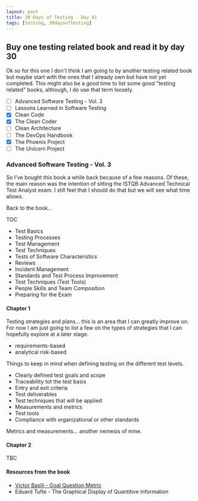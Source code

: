 ```yaml
---
layout: post
title: 30 Days of Testing - Day 01
tags: [testing, 30daysoftesting]
---
```


## Buy one testing related book and read it by day 30

Ok so for this one I don't think I am going to by another testing related book but maybe start with the ones that I already own but have not yet completed.  This might also be a good time to list some good "testing related" books, although, I do use that term loosely.

- [ ] Advanced Software Testing - Vol. 3
- [ ] Lessons Learned in Software Testing
- [x] Clean Code
- [x] The Clean Coder
- [ ] Clean Architecture
- [ ] The DevOps Handbook
- [x] The Phoenix Project
- [ ] The Unicorn Project

### Advanced Software Testing - Vol. 3

So I've bought this book a while back because of a few reasons. Of these, the main reason was the intention of sitting the ISTQB Advanced Technical Test Analyst exam.  I still feel that I should do that but we will see what time allows.

Back to the book...

TOC
- Test Basics
- Testing Processes
- Test Management
- Test Techniques
- Tests of Software Characteristics
- Reviews
- Incident Management
- Standards and Test Process Improvement
- Test Techniques (Test Tools)
- People Skills and Team Composition
- Preparing for the Exam

#### Chapter 1
Testing strategies and plans... this is an area that I can greatly improve on.  For now I am just going to list a few on the types of strategies that I can hopefully explore at a later stage.

- requirements-based
- analytical risk-based

Things to keep in mind when defining testing on the different test levels.

- Clearly defined test goals and scope
- Traceability tot the test basis
- Entry and exit criteria
- Test deliverables
- Test techniques that will be applied
- Measurements and metrics
- Test tools
- Compliance with organizational or other standards

Metrics and measurements... another nemesis of mine.

#### Chapter 2

TBC

#### Resources from the book

- [Victor Basili - Goal Question Metric](https://www.semanticscholar.org/paper/The-Goal-Question-Metric-Approach-Basili-Caldiera/b2cb1f5da8723c2f2a8d962eab075da1fd236aa6)
- Eduard Tufte - The Graphical Display of Quantitive Information

